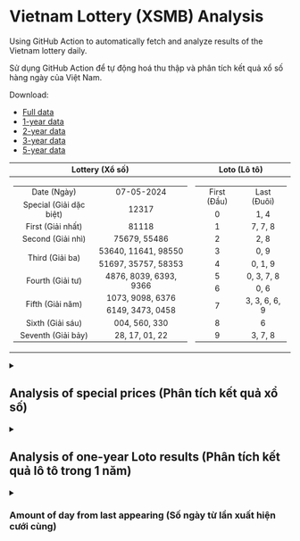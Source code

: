 # Vietnam Lottery (XSMB) Analysis

Using GitHub Action to automatically fetch and analyze results of the Vietnam lottery daily.

Sử dụng GitHub Action để tự động hoá thu thập và phân tích kết quả xổ số hàng ngày của Việt Nam.

Download:

* [Full data](https://raw.githubusercontent.com/khiemdoan/vietnam-lottery-xsmb-analysis/main/results/xsmb.csv)
* [1-year data](https://raw.githubusercontent.com/khiemdoan/vietnam-lottery-xsmb-analysis/main/results/xsmb_1_year.csv)
* [2-year data](https://raw.githubusercontent.com/khiemdoan/vietnam-lottery-xsmb-analysis/main/results/xsmb_2_year.csv)
* [3-year data](https://raw.githubusercontent.com/khiemdoan/vietnam-lottery-xsmb-analysis/main/results/xsmb_3_year.csv)
* [5-year data](https://raw.githubusercontent.com/khiemdoan/vietnam-lottery-xsmb-analysis/main/results/xsmb_5_year.csv)

| Lottery (Xổ số) | Loto (Lô tô) |
| :------------: | :----------: |
| <table><tr><td>Date (Ngày)</td><td>07-05-2024</td></tr><tr><td>Special (Giải dặc biệt)</td><td>12317</td></tr><tr><td>First (Giải nhất)</td><td>81118</td></tr><tr><td>Second (Giải nhì)</td><td>75679, 55486</td></tr><tr><td rowspan="2">Third (Giải ba)</td><td>53640, 11641, 98550</td></tr><tr><td>51697, 35757, 58353</td></tr><tr><td>Fourth (Giải tư)</td><td>4876, 8039, 6393, 9366</td></tr><tr><td rowspan="2">Fifth (Giải năm)</td><td>1073, 9098, 6376</td></tr><tr><td>6149, 3473, 0458</td></tr><tr><td>Sixth (Giải sáu)</td><td>004, 560, 330</td></tr><tr><td>Seventh (Giải bảy)</td><td>28, 17, 01, 22</td></tr></table> | <table><tr><td>First (Đầu)</td><td>Last (Đuôi)</td></tr><tr><td>0</td><td>1, 4</td></tr><tr><td>1</td><td>7, 7, 8</td></tr><tr><td>2</td><td>2, 8</td></tr><tr><td>3</td><td>0, 9</td></tr><tr><td>4</td><td>0, 1, 9</td></tr><tr><td>5</td><td>0, 3, 7, 8</td></tr><tr><td>6</td><td>0, 6</td></tr><tr><td>7</td><td>3, 3, 6, 6, 9</td></tr><tr><td>8</td><td>6</td></tr><tr><td>9</td><td>3, 7, 8</td></tr></table> |

<details>
  <summary><h2>Analysis of special prices (Phân tích kết quả xổ số)</h2></summary>
  <h3>Amount of day from last appearing (Số ngày từ lần xuất hiện cuối cùng)</h3>

  ![Delta](images/special_delta.jpg)

  <h3>Top 10 amount of day from last appearing (Top 10 số lâu chưa xuất hiện)</h3>

  ![Delta top 10](images/special_delta_top_10.jpg)
</details>

<details>
  <summary><h2>Analysis of one-year Loto results (Phân tích kết quả lô tô trong 1 năm)</h2></summary>

  Max: 131. Min: 72.

  Mean: 97.74. Standard deviation: 9.88.

  <h3>Detail (Chi tiết)</h3>

  ![Detail](images/heatmap.jpg)

  <h3>Top 10</h3>

  ![Top 10](images/top-10.jpg)

  <h3>Distribution (Phân bổ)</h3>

  ![Distribution](images/distribution.jpg)
</details>

<details>
  <summary><h3>Amount of day from last appearing (Số ngày từ lần xuất hiện cưới cùng)</h2></summary>

  ![Delta](images/delta.jpg)

  <h3>Top 10 amount of day from last appearing (Top 10 số lâu chưa xuất hiện)</h3>

  ![Delta top 10](images/delta_top_10.jpg)
</details>